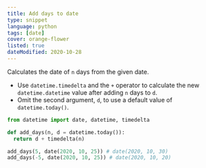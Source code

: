 ```yaml
---
title: Add days to date
type: snippet
language: python
tags: [date]
cover: orange-flower
listed: true
dateModified: 2020-10-28
---
```


Calculates the date of `n` days from the given date.

- Use `datetime.timedelta` and the `+` operator to calculate the new `datetime.datetime` value after adding `n` days to `d`.
- Omit the second argument, `d`, to use a default value of `datetime.today()`.

```py
from datetime import date, datetime, timedelta

def add_days(n, d = datetime.today()):
  return d + timedelta(n)

add_days(5, date(2020, 10, 25)) # date(2020, 10, 30)
add_days(-5, date(2020, 10, 25)) # date(2020, 10, 20)
```

